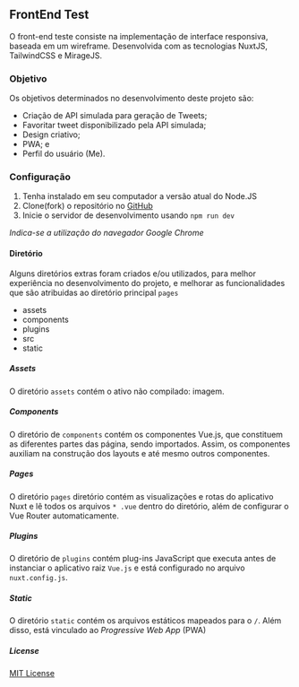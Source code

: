## FrontEnd Test
O front-end teste consiste na implementação de interface responsiva, baseada em um wireframe. Desenvolvida com as tecnologias NuxtJS, TailwindCSS e MirageJS. 

### Objetivo
Os objetivos determinados no desenvolvimento deste projeto são: 
* Criação de API simulada para geração de Tweets;
* Favoritar tweet disponibilizado pela API simulada;
* Design criativo;
* PWA; e
* Perfil do usuário (Me).

### Configuração 
1. Tenha instalado em seu computador a versão atual do Node.JS
2. Clone(fork) o repositório no [GitHub](https://github.com/Tayrangel/frontend_test) 
3. Inicie o servidor de desenvolvimento usando `npm run dev`

_Indica-se a utilização do navegador Google Chrome_

#### Diretório
Alguns diretórios extras foram criados e/ou utilizados, para melhor experiência no desenvolvimento do projeto, e melhorar as funcionalidades que são atribuidas ao diretório principal `pages`

* assets
* components
* plugins
* src
* static

##### Assets
O diretório `assets` contém o ativo não compilado: imagem.

##### Components
O diretório de `components` contém os componentes Vue.js, que constituem as diferentes partes das página, sendo importados. Assim, os componentes auxiliam na construção dos layouts e até mesmo outros componentes.

##### Pages
O diretório `pages` diretório contém as visualizações e rotas do aplicativo Nuxt e lê todos os arquivos `* .vue` dentro do diretório, além de configurar o Vue Router automaticamente.

##### Plugins
O diretório de `plugins` contém plug-ins JavaScript que executa antes de instanciar o aplicativo raiz `Vue.js` e está configurado no arquivo `nuxt.config.js`.

##### Static
O diretório `static` contém os arquivos estáticos mapeados para o `/`. Além disso, está vinculado ao _Progressive Web App_ (PWA)


##### License
[MIT License](./LICENSE)